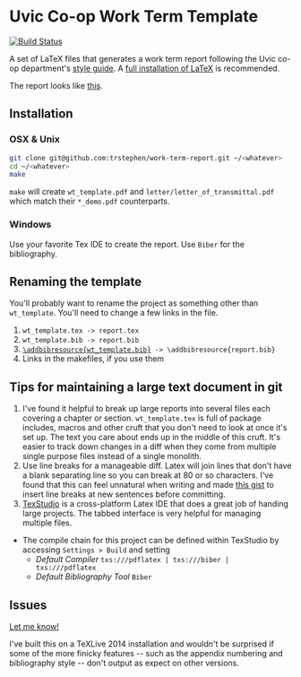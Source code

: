 Uvic Co-op Work Term Template
=============
[![Build Status](https://travis-ci.org/trstephen/work-term-report.svg?branch=master)](https://travis-ci.org/trstephen/work-term-report)

A set of LaTeX files that generates a work term report following the Uvic co-op
department's [style guide](https://www.uvic.ca/coopandcareer/assets/docs/forms/engrcompsci-forms/engineering_work_term_report_guide.pdf).
A [full installation of LaTeX](http://latex-project.org/ftp.html) is recommended.

The report looks like [this](./template/wt_template_demo.pdf).

## Installation
### OSX & Unix
```bash
git clone git@github.com:trstephen/work-term-report.git ~/<whatever>
cd ~/<whatever>
make
```

`make` will create `wt_template.pdf` and `letter/letter_of_transmittal.pdf` which
match their `*_demo.pdf` counterparts.

### Windows
Use your favorite Tex IDE to create the report. Use `Biber` for the bibliography.

## Renaming the template
You'll probably want to rename the project as something other than `wt_template`.
You'll need to change a few links in the file.

1. `wt_template.tex -> report.tex`
1. `wt_template.bib -> report.bib`
1. [`\addbibresource{wt_template.bib}`](./template/wt_template.tex#L71)` -> \addbibresource{report.bib}`
1. Links in the makefiles, if you use them

## Tips for maintaining a large text document in git
1. I've found it helpful to break up large reports into several files each covering
a chapter or section. `wt_template.tex` is full of package includes, macros and
other cruft that you don't need to look at once it's set up. The text you care
about ends up in the middle of this cruft. It's easier to track down changes in
a diff when they come from multiple single purpose files instead of a single monolith.
1. Use line breaks for a manageable diff. Latex will join lines that don't have
a blank separating line so you can break at 80 or so characters. I've found that
this can feel unnatural when writing and made [this gist](https://gist.github.com/trstephen/aea34ecbf1db8e1ec758) to insert line breaks
at new sentences before committing.
1. [TexStudio](http://www.texstudio.org) is a cross-platform Latex IDE that does
a great job of handing large projects. The tabbed interface is very helpful for
managing multiple files.
  - The compile chain for this project can be defined within TexStudio by accessing
  `Settings > Build` and setting
    - _Default Compiler_ `txs:///pdflatex | txs:///biber | txs:///pdflatex`
    - _Default Bibliography Tool_  `Biber`

## Issues
[Let me know!](https://github.com/trstephen/work-term-report/issues)

I've built this on a TeXLive 2014 installation and wouldn't be surprised if some
of the more finicky features -- such as the appendix numbering and bibliography
style -- don't output as expect on other versions.
